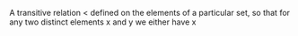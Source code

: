 A transitive relation \< defined on the elements of a particular set, so
that for any two distinct elements x and y we either have x
